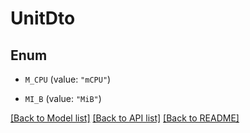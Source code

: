 # UnitDto

## Enum


* `M_CPU` (value: `"mCPU"`)

* `MI_B` (value: `"MiB"`)


[[Back to Model list]](../README.md#documentation-for-models) [[Back to API list]](../README.md#documentation-for-api-endpoints) [[Back to README]](../README.md)


